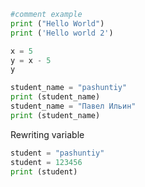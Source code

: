```python
#comment example
print ("Hello World")
print ('Hello world 2')
```

```python
x = 5
y = x - 5
y
```

```python
student_name = "pashuntiy"
print (student_name)
student_name = "Павел Ильин"
print (student_name)
```

Rewriting variable

```python
student = "pashuntiy"
student = 123456
print (student)
```
